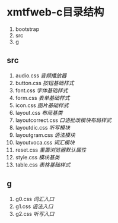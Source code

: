 # xmtfweb-c目录结构
1. bootstrap 
2. src
3. g

## src
1. audio.css    *音频播放器*
2. button.css   *按钮基础样式*
3. font.css     *字体基础样式*
4. form.css     *表单基础样式*
5. icon.css     *图片基础样式*
6. layout.css   *布局基类*
7. layoutcorrect.css *口语批改模块布局样式*
8. layoutdic.css     *听写模块*
9. layoutgram.css    *语法模块*
10. layoutvoca.css    *词汇模块*
11. reset.css         *重置浏览器默认属性*
12. style.css         *模块基类*
13. table.css         *表格基础样式*

## g
1. g0.css             *词汇入口*
2. g1.css             *语法入口*
3. g2.css             *听写入口*


